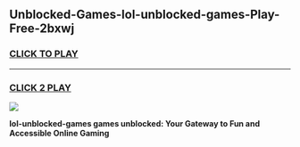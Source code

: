 
## Unblocked-Games-lol-unblocked-games-Play-Free-2bxwj
<h3>
<a href="https://premium76.site?title=lol-unblocked-games&ref=20A">CLICK TO PLAY</a></h3>
<hr>

<h3>
<a href="https://premium76.site?title=lol-unblocked-games&ref=20A">CLICK 2 PLAY</a>
  
</h3>

<a href="https://premium76.site?title=lol-unblocked-games&ref=20A"><img src="https://clearcache.store/games.png"></a>


**lol-unblocked-games games unblocked: Your Gateway to Fun and Accessible Online Gaming**
